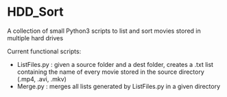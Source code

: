 # HDD_Sort
A collection of small Python3 scripts to list and sort movies stored in multiple hard drives

Current functional scripts:
 - ListFiles.py : given a source folder and a dest folder, creates a .txt list containing the name of every movie stored in the source directory (.mp4, .avi, .mkv)
 - Merge.py : merges all lists generated by ListFiles.py in a given directory
